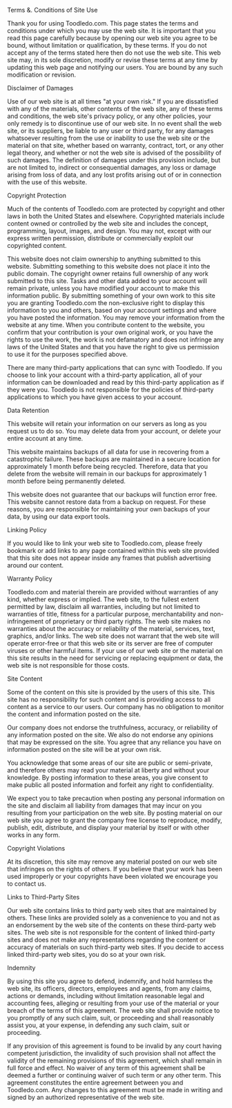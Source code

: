 Terms &. Conditions of Site Use

Thank you for using Toodledo.com. This page states the terms and conditions under which you may use the web site. It is important that you read this page carefully because by opening our web site you agree to be bound, without limitation or qualification, by these terms. If you do not accept any of the terms stated here then do not use the web site. This web site may, in its sole discretion, modify or revise these terms at any time by updating this web page and notifying our users. You are bound by any such modification or revision.

Disclaimer of Damages

Use of our web site is at all times "at your own risk." If you are dissatisfied with any of the materials, other contents of the web site, any of these terms and conditions, the web site's privacy policy, or any other policies, your only remedy is to discontinue use of our web site. In no event shall the web site, or its suppliers, be liable to any user or third party, for any damages whatsoever resulting from the use or inability to use the web site or the material on that site, whether based on warranty, contract, tort, or any other legal theory, and whether or not the web site is advised of the possibility of such damages. The definition of damages under this provision include, but are not limited to, indirect or consequential damages, any loss or damage arising from loss of data, and any lost profits arising out of or in connection with the use of this website.

Copyright Protection

Much of the contents of Toodledo.com are protected by copyright and other laws in both the United States and elsewhere. Copyrighted materials include content owned or controlled by the web site and includes the concept, programming, layout, images, and design. You may not, except with our express written permission, distribute or commercially exploit our copyrighted content.

This website does not claim ownership to anything submitted to this website. Submitting something to this website does not place it into the public domain. The copyright owner retains full ownership of any work submitted to this site. Tasks and other data added to your account will remain private, unless you have modified your account to make this information public. By submitting something of your own work to this site you are granting Toodledo.com the non-exclusive right to display this information to you and others, based on your account settings and where you have posted the information. You may remove your information from the website at any time. When you contribute content to the website, you confirm that your contribution is your own original work, or you have the rights to use the work, the work is not defamatory and does not infringe any laws of the United States and that you have the right to give us permission to use it for the purposes specified above.

There are many third-party applications that can sync with Toodledo. If you choose to link your account with a third-party application, all of your information can be downloaded and read by this third-party application as if they were you. Toodledo is not responsible for the policies of third-party applications to which you have given access to your account.

Data Retention

This website will retain your information on our servers as long as you request us to do so. You may delete data from your account, or delete your entire account at any time.

This website maintains backups of all data for use in recovering from a catastrophic failure. These backups are maintained in a secure location for approximately 1 month before being recycled. Therefore, data that you delete from the website will remain in our backups for approximately 1 month before being permanently deleted.

This website does not guarantee that our backups will function error free. This website cannot restore data from a backup on request. For these reasons, you are responsible for maintaining your own backups of your data, by using our data export tools.

Linking Policy

If you would like to link your web site to Toodledo.com, please freely bookmark or add links to any page contained within this web site provided that this site does not appear inside any frames that publish advertising around our content.

Warranty Policy

Toodledo.com and material therein are provided without warranties of any kind, whether express or implied. The web site, to the fullest extent permitted by law, disclaim all warranties, including but not limited to warranties of title, fitness for a particular purpose, merchantability and non-infringement of proprietary or third party rights. The web site makes no warranties about the accuracy or reliability of the material, services, text, graphics, and/or links. The web site does not warrant that the web site will operate error-free or that this web site or its server are free of computer viruses or other harmful items. If your use of our web site or the material on this site results in the need for servicing or replacing equipment or data, the web site is not responsible for those costs.

Site Content

Some of the content on this site is provided by the users of this site. This site has no responsibility for such content and is providing access to all content as a service to our users. Our company has no obligation to monitor the content and information posted on the site.

Our company does not endorse the truthfulness, accuracy, or reliability of any information posted on the site. We also do not endorse any opinions that may be expressed on the site. You agree that any reliance you have on information posted on the site will be at your own risk.

You acknowledge that some areas of our site are public or semi-private, and therefore others may read your material at liberty and without your knowledge. By posting information to these areas, you give consent to make public all posted information and forfeit any right to confidentiality.

We expect you to take precaution when posting any personal information on the site and disclaim all liability from damages that may incur on you resulting from your participation on the web site. By posting material on our web site you agree to grant the company free license to reproduce, modify, publish, edit, distribute, and display your material by itself or with other works in any form.

Copyright Violations

At its discretion, this site may remove any material posted on our web site that infringes on the rights of others. If you believe that your work has been used improperly or your copyrights have been violated we encourage you to contact us.

Links to Third-Party Sites

Our web site contains links to third party web sites that are maintained by others. These links are provided solely as a convenience to you and not as an endorsement by the web site of the contents on these third-party web sites. The web site is not responsible for the content of linked third-party sites and does not make any representations regarding the content or accuracy of materials on such third-party web sites. If you decide to access linked third-party web sites, you do so at your own risk.

Indemnity

By using this site you agree to defend, indemnify, and hold harmless the web site, its officers, directors, employees and agents, from any claims, actions or demands, including without limitation reasonable legal and accounting fees, alleging or resulting from your use of the material or your breach of the terms of this agreement. The web site shall provide notice to you promptly of any such claim, suit, or proceeding and shall reasonably assist you, at your expense, in defending any such claim, suit or proceeding.

If any provision of this agreement is found to be invalid by any court having competent jurisdiction, the invalidity of such provision shall not affect the validity of the remaining provisions of this agreement, which shall remain in full force and effect. No waiver of any term of this agreement shall be deemed a further or continuing waiver of such term or any other term. This agreement constitutes the entire agreement between you and Toodledo.com. Any changes to this agreement must be made in writing and signed by an authorized representative of the web site.